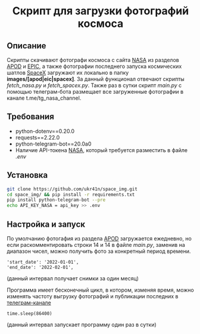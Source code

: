 
<h1 align="center">Скрипт для загрузки фотографий космоса</h1>

## Описание

Скрипты скачивают фотографи космоса с сайта [NASA](https://api.nasa.gov/) из разделов [APOD](https://api.nasa.gov/#apod) и [EPIC](https://api.nasa.gov/#epic), а также фотографии последнего запуска космических шатлов [SpaceX](https://github.com/r-spacex/SpaceX-API) загружают их локально в папку **images/[apod|eic|spacex]**. За данный функционал отвечают скрипты *fetch_nasa.py* и *fetch_spacex.py*. Также раз в сутки скрипт *main.py* с помощью телеграм-бота размещает все загруженные фотографии в канале t.me/tg_nasa_channel.


## Требования
* python-dotenv==0.20.0
* requests==2.22.0
* python-telegram-bot==20.0a0
* Наличие API-токена [NASA](https://api.nasa.gov/), который требуется разместить в файле *.env*

## Установка
```bash
git clone https://github.com/ukr41n/space_img.git
cd space_img/ && pip install -r requirements.txt
pip install python-telegram-bot --pre
echo API_KEY_NASA = api_key >> .env
```

## Настройка и запуск
По умолчанию фотогафия из раздела [APOD](https://api.nasa.gov/#apod) загружается ежедневно, но если раскомментировать строки 14 и 14 в файле *main.py*, заменив на диапазон чисел, можно получить фото за конкретный период времени.
```
'start_date': '2022-01-01', 
'end_date': '2022-02-01',
```
(данный интервал получает снимки за один месяц)

Программа имеет бесконечный цикл, в котором, изменяя время, можно изменять частоту выгрузку фотографий и публикации последних в [телеграм-канале](https://t.me/tg_nasa_channel)
```
time.sleep(86400)
```
(данный интервал запускает программу один раз в сутки)
